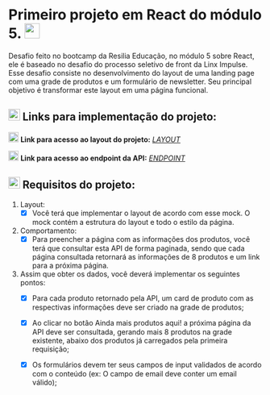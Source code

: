 <h1> Primeiro projeto em React do módulo 5.  <img src="https://emojis.slackmojis.com/emojis/images/1643514155/1161/react.png?1643514155" width="30px"> </h1>


Desafio feito no bootcamp da Resilia Educação, no módulo 5 sobre React, ele é baseado no desafio do processo seletivo de front da Linx Impulse. Esse desafio consiste no desenvolvimento do layout de uma landing page com uma grade de produtos e um formulário de newsletter. Seu principal objetivo é transformar este layout em uma página funcional.

## <img src="https://emojis.slackmojis.com/emojis/images/1643510641/42516/hyperlink.png?1643510641" width="23px"> Links para implementação do projeto:


<img src="https://emojis.slackmojis.com/emojis/images/1643511105/42572/layout.png?1643511105" width="20px"> __Link para acesso ao layout do projeto:__  *[LAYOUT](https://xd.adobe.com/spec/4025e242-a495-4594-71d2-5fd89d774b57-3614)*

<img src="https://emojis.slackmojis.com/emojis/images/1621756942/41043/api.png?1621756942" width="20px"> __Link para acesso ao endpoint da API:__  *[ENDPOINT](https://frontend-intern-challenge-api.iurykrieger.now.sh/products?page=1)*



## <img src="https://emojis.slackmojis.com/emojis/images/1643511214/42606/edit_list.png?1643511214" width="23px"> Requisitos do projeto:


1. Layout:
   - [x] Você terá que implementar o layout de acordo com esse mock. O mock contém a estrutura do layout e todo o estilo da página.
2. Comportamento:
   - [x] Para preencher a página com as informações dos produtos, você terá que consultar esta API de forma paginada,
   sendo que cada página consultada retornará as informações de 8 produtos e um link para a próxima página.
3. Assim que obter os dados, você deverá implementar os seguintes pontos:
   - [x] Para cada produto retornado pela API, um card de produto com as respectivas informações deve ser criado na grade de produtos;
   - [x] Ao clicar no botão Ainda mais produtos aqui! a próxima página da API deve ser consultada, 
   gerando mais 8 produtos na grade existente, abaixo dos produtos já carregados pela primeira requisição;
   - [x] Os formulários devem ter seus campos de input validados de acordo com o conteúdo 
   (ex: O campo de email deve conter um email válido);

